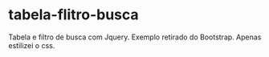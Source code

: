 # tabela-flitro-busca
Tabela e filtro de busca com Jquery. Exemplo retirado do Bootstrap. 
Apenas estilizei o css.
